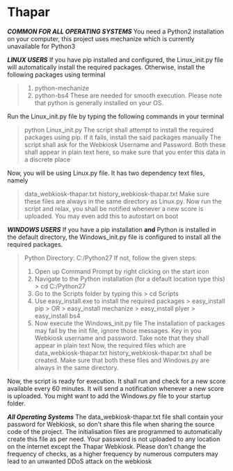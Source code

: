 # Thapar

***COMMON FOR ALL OPERATING SYSTEMS***
You need a Python2 installation on your computer, this project uses mechanize which is currently unavailable for Python3

***LINUX USERS***
If you have pip installed and configured, the Linux_init.py file will automatically install the required packages. Otherwise, install the following packages using terminal
  > 1. python-mechanize
  > 2. python-bs4
These are needed for smooth execution. Please note that python is generally installed on your OS.

Run the Linux_init.py file by typing the following commands in your terminal
  > python Linux_init.py
The script shall attempt to install the required packages using pip. If it fails, install the said packages manually
The script shall ask for the Webkiosk Username and Password. Both these shall appear in plain text here, so make sure that you enter this data in a discrete place

Now, you will be using Linux.py file. It has two dependency text files, namely
  > data_webkiosk-thapar.txt
  > history_webkiosk-thapar.txt
Make sure these files are always in the same directory as Linux.py.
Now run the script and relax, you shall be notified whenever a new score is uploaded. You may even add this to autostart on boot


***WINDOWS USERS***
If you have a pip installation **and** Python is installed in the default directory, the Windows_init.py file is configured to install all the required packages.
  > Python Directory: C:/Python27
If not, follow the given steps:
  > 1. Open up Command Prompt by right clicking on the start icon
  > 2. Navigate to the Python installation (for a default location type this)
    > cd C:/Python27
  > 3. Go to the Scripts folder by typing this
    > cd Scripts
  > 4. Use easy_install.exe to install the required packages
      > easy_install pip
    > OR
      > easy_install mechanize
      > easy_install plyer
      > easy_install bs4
  > 5. Now execute the Windows_init.py file
The installation of packages may fail by the init file, ignore those messages. Key in you Webkiosk username and password. Take note that they shall appear in plain text
Now, the required files which are
  > data_webkiosk-thapar.txt
  > history_webkiosk-thapar.txt
shall be created. Make sure that both these files and Windows.py are always in the same directory.

Now, the script is ready for execution. It shall run and check for a new score available every 60 minutes. It will send a notification whenever a new score is uploaded. You might want to add the Windows.py file to your startup folder.

***All Operating Systems***
The data_webkiosk-thapar.txt file shall contain your password for Webkiosk, so don't share this file when sharing the source code of the project. The initialisation files are programmed to automatically create this file as per need.
Your password is not uploaded to any location on the internet except the Thapar Webkiosk.
Please don't change the frequency of checks, as a higher frequency by numerous computers may lead to an unwanted DDoS attack on the webkiosk
